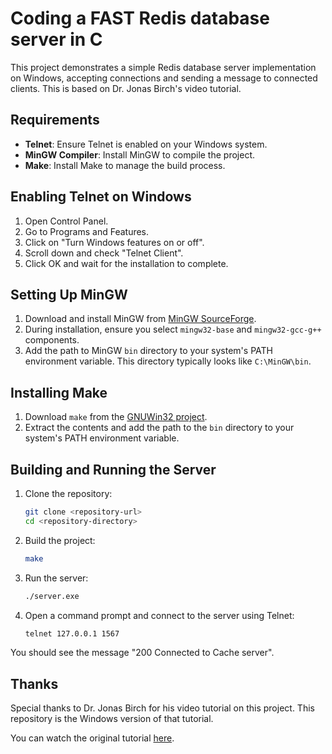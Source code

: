 # Coding a FAST Redis database server in C

This project demonstrates a simple Redis database server implementation on Windows, accepting connections and sending a message to connected clients. This is based on Dr. Jonas Birch's video tutorial.

## Requirements

- **Telnet**: Ensure Telnet is enabled on your Windows system.
- **MinGW Compiler**: Install MinGW to compile the project.
- **Make**: Install Make to manage the build process.

## Enabling Telnet on Windows

1. Open Control Panel.
2. Go to Programs and Features.
3. Click on "Turn Windows features on or off".
4. Scroll down and check "Telnet Client".
5. Click OK and wait for the installation to complete.

## Setting Up MinGW

1. Download and install MinGW from [MinGW SourceForge](http://www.mingw.org/).
2. During installation, ensure you select `mingw32-base` and `mingw32-gcc-g++` components.
3. Add the path to MinGW `bin` directory to your system's PATH environment variable. This directory typically looks like `C:\MinGW\bin`.

## Installing Make

1. Download `make` from the [GNUWin32 project](http://gnuwin32.sourceforge.net/packages/make.htm).
2. Extract the contents and add the path to the `bin` directory to your system's PATH environment variable.

## Building and Running the Server

1. Clone the repository:

   ```sh
   git clone <repository-url>
   cd <repository-directory>
   ```

2. Build the project:

   ```sh
   make
   ```

3. Run the server:

   ```sh
   ./server.exe
   ```

4. Open a command prompt and connect to the server using Telnet:
   ```sh
   telnet 127.0.0.1 1567
   ```

You should see the message "200 Connected to Cache server".

## Thanks

Special thanks to Dr. Jonas Birch for his video tutorial on this project. This repository is the Windows version of that tutorial.

You can watch the original tutorial [here](https://www.youtube.com/watch?v=FFxEoQyNQKM).
